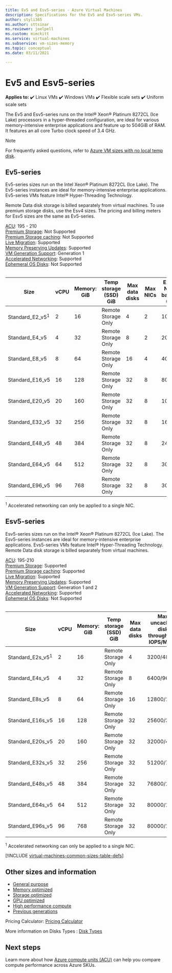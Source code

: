 ```yaml
---
title: Ev5 and Esv5-series - Azure Virtual Machines
description: Specifications for the Ev5 and Esv5-series VMs.
author: styli365
ms.author: sttsinar
ms.reviewer: joelpell
ms.custom: mimckitt
ms.service: virtual-machines
ms.subservice: vm-sizes-memory
ms.topic: conceptual
ms.date: 03/11/2021

---
```


# Ev5 and Esv5-series

**Applies to:** :heavy_check_mark: Linux VMs :heavy_check_mark: Windows VMs :heavy_check_mark: Flexible scale sets :heavy_check_mark: Uniform scale sets

The Ev5 and Esv5-series runs on the Intel&reg; Xeon&reg; Platinum 8272CL (Ice Lake) processors in a hyper-threaded configuration, are ideal for various memory-intensive enterprise applications and feature up to 504GiB of RAM. It features an all core Turbo clock speed of 3.4 GHz.

> [!NOTE]
> For frequently asked questions, refer to  [Azure VM sizes with no local temp disk](azure-vms-no-temp-disk.yml).

## Ev5-series

Ev5-series sizes run on the Intel Xeon&reg; Platinum 8272CL (Ice Lake). The Ev5-series instances are ideal for memory-intensive enterprise applications. Ev5-series VMs feature Intel&reg; Hyper-Threading Technology.

Remote Data disk storage is billed separately from virtual machines. To use premium storage disks, use the Esv4 sizes. The pricing and billing meters for Esv5 sizes are the same as Ev5-series.

[ACU](acu.md): 195 - 210<br>
[Premium Storage](premium-storage-performance.md): Not Supported<br>
[Premium Storage caching](premium-storage-performance.md): Not Supported<br>
[Live Migration](maintenance-and-updates.md): Supported<br>
[Memory Preserving Updates](maintenance-and-updates.md): Supported<br>
[VM Generation Support](generation-2.md): Generation 1<br>
[Accelerated Networking](../virtual-network/create-vm-accelerated-networking-cli.md): Supported <br>
[Ephemeral OS Disks](ephemeral-os-disks.md): Not Supported <br>
<br>

| Size | vCPU | Memory: GiB | Temp storage (SSD) GiB | Max data disks | Max NICs|Expected Network bandwidth (Mbps) |
|---|---|---|---|---|---|---|
| Standard_E2_v5<sup>1</sup>  | 2  | 16  | Remote Storage Only | 4  | 2 | 1000  |
| Standard_E4_v5              | 4  | 32  | Remote Storage Only | 8  | 2 | 2000  |
| Standard_E8_v5              | 8  | 64  | Remote Storage Only | 16 | 4 | 4000  |
| Standard_E16_v5             | 16 | 128 | Remote Storage Only | 32 | 8 | 8000  |
| Standard_E20_v5             | 20 | 160 | Remote Storage Only | 32 | 8 | 10000 |
| Standard_E32_v5             | 32 | 256 | Remote Storage Only | 32 | 8 | 16000 |
| Standard_E48_v5             | 48 | 384 | Remote Storage Only | 32 | 8 | 24000 |
| Standard_E64_v5             | 64 | 512 | Remote Storage Only | 32 | 8 | 30000 |
| Standard_E96_v5             | 96 | 768 | Remote Storage Only | 32 | 8 | 30000 |

<sup>1</sup> Accelerated networking can only be applied to a single NIC.

## Esv5-series

Esv5-series sizes run on the Intel&reg; Xeon&reg; Platinum 8272CL (Ice Lake). The Esv5-series instances are ideal for memory-intensive enterprise applications. Evs5-series VMs feature Intel&reg; Hyper-Threading Technology. Remote Data disk storage is billed separately from virtual machines.

[ACU](acu.md): 195-210<br>
[Premium Storage](premium-storage-performance.md): Supported<br>
[Premium Storage caching](premium-storage-performance.md): Supported<br>
[Live Migration](maintenance-and-updates.md): Supported<br>
[Memory Preserving Updates](maintenance-and-updates.md): Supported<br>
[VM Generation Support](generation-2.md): Generation 1 and 2<br>
[Accelerated Networking](../virtual-network/create-vm-accelerated-networking-cli.md): Supported <br>
[Ephemeral OS Disks](ephemeral-os-disks.md): Not Supported <br>
<br>

| Size | vCPU | Memory: GiB | Temp storage (SSD) GiB | Max data disks | Max uncached disk throughput: IOPS/MBps | Max NICs|Expected Network bandwidth (Mbps) |
|---|---|---|---|---|---|---|---|
| Standard_E2s_v5<sup>1</sup>  | 2  | 16  | Remote Storage Only | 4  | 3200/48    | 2 | 1000  |
| Standard_E4s_v5              | 4  | 32  | Remote Storage Only | 8  | 6400/96    | 2 | 2000  |
| Standard_E8s_v5              | 8  | 64  | Remote Storage Only | 16 | 12800/192  | 4 | 4000  |
| Standard_E16s_v5             | 16 | 128 | Remote Storage Only | 32 | 25600/384  | 8 | 8000  |
| Standard_E20s_v5             | 20 | 160 | Remote Storage Only | 32 | 32000/480  | 8 | 10000 |
| Standard_E32s_v5             | 32 | 256 | Remote Storage Only | 32 | 51200/768  | 8 | 16000 |
| Standard_E48s_v5             | 48 | 384 | Remote Storage Only | 32 | 76800/1152 | 8 | 24000 |
| Standard_E64s_v5             | 64 | 512 | Remote Storage Only | 32 | 80000/1200 | 8 | 30000 |
| Standard_E96s_v5             | 96 | 768 | Remote Storage Only | 32 | 80000/1200 | 8 | 30000 |

<sup>1</sup> Accelerated networking can only be applied to a single NIC.

[!INCLUDE [virtual-machines-common-sizes-table-defs](../../includes/virtual-machines-common-sizes-table-defs.md)]

## Other sizes and information

- [General purpose](sizes-general.md)
- [Memory optimized](sizes-memory.md)
- [Storage optimized](sizes-storage.md)
- [GPU optimized](sizes-gpu.md)
- [High performance compute](sizes-hpc.md)
- [Previous generations](sizes-previous-gen.md)

Pricing Calculator: [Pricing Calculator](https://azure.microsoft.com/pricing/calculator/)

More information on Disks Types : [Disk Types](./disks-types.md#ultra-disks)


## Next steps

Learn more about how [Azure compute units (ACU)](acu.md) can help you compare compute performance across Azure SKUs.